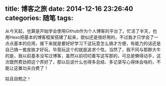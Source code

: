 title: 博客之旅
date: 2014-12-16 23:26:40
categories: 随笔
tags: 
---
从今天起，也算是开始学会使用Github作为个人博客的平台了。忙活了半天，也用Hexo把基本的博客框架搭建了起来，貌似还是很好用的，不过我才只学会了一点点基本的应用，接下来就是要好好学习下这玩意怎么搞才方便，有能力的话还是自己搞一套皮肤才好玩，毕竟玩这个的就是追求个性。当然了，我不同与那群大牛的是，我以前基本没写过博客，虽然以前叨叨着写这写那的，可总是懒得动手，这次既然费劲把这个弄好了，那以后说什么也得多总结、多记录写心得体会啥的，不能让这番功夫白费了！

姑且自勉之！
